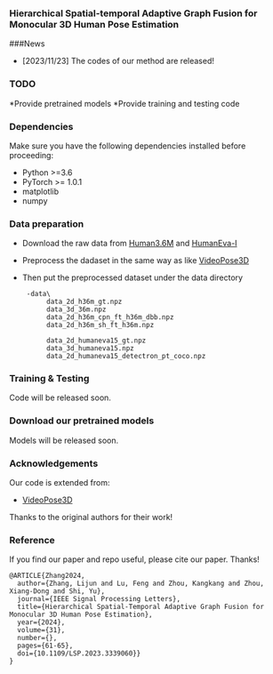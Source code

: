 ### Hierarchical Spatial-temporal Adaptive Graph Fusion for Monocular 3D Human Pose Estimation

###News
* [2023/11/23] The codes of our method are released!

### TODO
*Provide pretrained models
*Provide training and testing code

### Dependencies
Make sure you have the following dependencies installed before proceeding:
- Python >=3.6
- PyTorch >= 1.0.1
- matplotlib
- numpy

### Data preparation
- Download the raw data from [Human3.6M](http://vision.imar.ro/human3.6m) and [HumanEva-I](http://humaneva.is.tue.mpg.de/)
- Preprocess the dadaset in the same way as like [VideoPose3D](https://github.com/facebookresearch/VideoPose3D/blob/master/DATASETS.md)
- Then put the preprocessed dataset under the data directory

       -data\
            data_2d_h36m_gt.npz
            data_3d_36m.npz
            data_2d_h36m_cpn_ft_h36m_dbb.npz
            data_2d_h36m_sh_ft_h36m.npz
        
            data_2d_humaneva15_gt.npz
            data_3d_humaneva15.npz
            data_2d_humaneva15_detectron_pt_coco.npz

### Training & Testing
Code will be released soon.

### Download our pretrained models
Models will be released soon.

### Acknowledgements
Our code is extended from:
- [VideoPose3D](https://github.com/facebookresearch/VideoPose3D) 

Thanks to the original authors for their work!

### Reference
If you find our paper and repo useful, please cite our paper. Thanks!

```
@ARTICLE{Zhang2024,
  author={Zhang, Lijun and Lu, Feng and Zhou, Kangkang and Zhou, Xiang-Dong and Shi, Yu},
  journal={IEEE Signal Processing Letters}, 
  title={Hierarchical Spatial-Temporal Adaptive Graph Fusion for Monocular 3D Human Pose Estimation}, 
  year={2024},
  volume={31},
  number={},
  pages={61-65},
  doi={10.1109/LSP.2023.3339060}}
}
```
